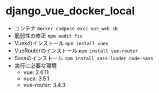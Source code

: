 # django_vue_docker_local
   - コンテナ
   `docker-compose exec vue_web sh`
   - 脆弱性の修正
   `npm audit fix`
   - Vuexのインストール
   `npm install vuex`
   - VueRouterのインストール
   `npm install vue-router`
   - Sassのインストール
   `npm install sass-loader node-sass`
 - 実行に必要な環境
   - vue: 2.6.11
   - vuex: 3.5.1 
   - vue-router: 3.4.3
